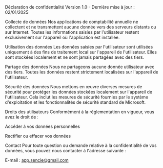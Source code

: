 Déclaration de confidentialité
Version 1.0 - Dernière mise à jour : 02/01/2025

Collecte de données
Nos applications de comptabilité annuelle ne collectent et ne transmettent aucune donnée vers des serveurs distants ou sur Internet. Toutes les informations saisies par l'utilisateur restent exclusivement sur l'appareil où l'application est installée.

Utilisation des données
Les données saisies par l'utilisateur sont utilisées uniquement à des fins de traitement local sur l'appareil de l'utilisateur. Elles sont stockées localement et ne sont jamais partagées avec des tiers.

Partage des données
Nous ne partageons aucune donnée utilisateur avec des tiers. Toutes les données restent strictement localisées sur l'appareil de l'utilisateur.

Sécurité des données
Nous mettons en œuvre diverses mesures de sécurité pour protéger les données stockées localement sur l'appareil de l'utilisateur. Cela inclut les mesures de sécurité fournies par le système d'exploitation et les fonctionnalités de sécurité standard de Microsoft.

Droits des utilisateurs
Conformément à la réglementation en vigueur, vous avez le droit de :

Accéder à vos données personnelles

Rectifier ou effacer vos données

Contact
Pour toute question ou demande relative à la confidentialité de vos données, vous pouvez nous contacter à l'adresse suivante :

E-mail : app.sencie@gmail.com

